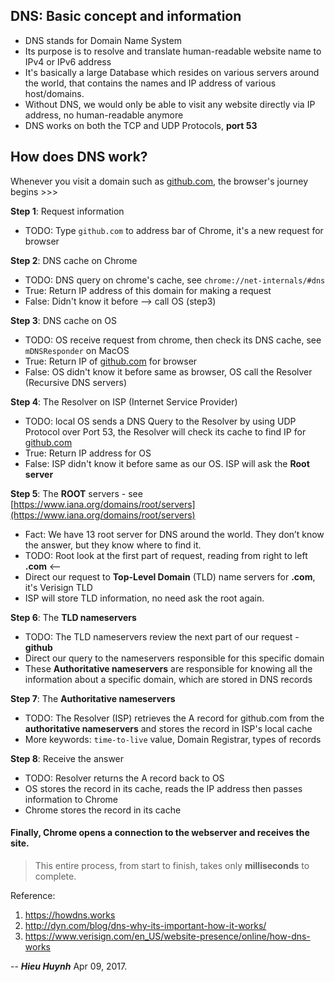 ## DNS: Basic concept and information

- DNS stands for Domain Name System
- Its purpose is to resolve and translate human-readable website name to IPv4 or IPv6 address
- It's basically a large Database which resides on various servers around the world, that contains the names and IP address of various host/domains.
- Without DNS, we would only be able to visit any website directly via IP address, no human-readable anymore
- DNS works on both the TCP and UDP Protocols, **port 53**

## How does DNS work?
Whenever you visit a domain such as [github.com](https://github.com), the browser's journey begins >>>

**Step 1**: Request information
  - TODO: Type `github.com` to address bar of Chrome, it's a new request for browser 

**Step 2**: DNS cache on Chrome
  - TODO: DNS query on chrome's cache, see `chrome://net-internals/#dns`
  - True: Return IP address of this domain for making a request
  - False: Didn't know it before --> call OS (step3)

**Step 3**: DNS cache on OS
  - TODO: OS receive request from chrome, then check its DNS cache, see `mDNSResponder` on MacOS
  - True: Return IP of [github.com](https://github.com) for browser
  - False: OS didn't know it before same as browser, OS call the Resolver (Recursive DNS servers)

**Step 4**: The Resolver on ISP (Internet Service Provider)
  - TODO: local OS sends a DNS Query to the Resolver by using UDP Protocol over Port 53, the Resolver will check its cache to find IP for [github.com](https://github.com)
  - True: Return IP address for OS
  - False: ISP didn't know it before same as our OS. ISP will ask the **Root server**

**Step 5**: The **ROOT** servers - see [https://www.iana.org/domains/root/servers](https://www.iana.org/domains/root/servers)
  - Fact: We have 13 root server for DNS around the world. They don’t know the answer, but they know where to find it. 
  - TODO: Root look at the first part of request, reading from right to left **.com** <-- 
  - Direct our request to **Top-Level Domain** (TLD) name servers for **.com**, it's Verisign TLD 
  - ISP will store TLD information, no need ask the root again.

**Step 6**: The **TLD nameservers**
  - TODO: The TLD nameservers review the next part of our request - **github**
  - Direct our query to the nameservers responsible for this specific domain
  - These **Authoritative nameservers** are responsible for knowing all the information about a specific domain, which are stored in DNS records

**Step 7**: The **Authoritative nameservers** 
  - TODO: The Resolver (ISP) retrieves the A record for github.com from the **authoritative nameservers** and stores the record in ISP's local cache
  - More keywords: `time-to-live` value, Domain Registrar, types of records

**Step 8**: Receive the answer
  - TODO: Resolver returns the A record back to OS
  - OS stores the record in its cache, reads the IP address then passes information to Chrome
  - Chrome stores the record in its cache
 
#### Finally, Chrome opens a connection to the webserver and receives the site.

> This entire process, from start to finish, takes only **milliseconds** to complete.

Reference: 
1. https://howdns.works
2. http://dyn.com/blog/dns-why-its-important-how-it-works/
3. https://www.verisign.com/en_US/website-presence/online/how-dns-works

--
***Hieu Huynh*** Apr 09, 2017.